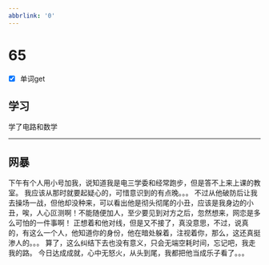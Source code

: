 ```yaml
---
abbrlink: '0'
---
```

# 65

- [x] 单词get

## 学习

学了电路和数学
***

## 网暴

下午有个人用小号加我，说知道我是电三学委和经常跑步，但是答不上来上课的教室。
我应该从那时就要起疑心的，可惜意识到的有点晚。。。
不过从他破防后让我去操场一战，但他却没种来，可以看出他是彻头彻尾的小丑，应该是我身边的小丑，唉，人心叵测啊！不能随便加人，至少要见到对方之后，忽然想来，网恋是多么可怕的一件事啊！
正想着和他对线，但是又不接了，真没意思，不过，说真的，有这么一个人，他知道你的身份，他在暗处躲着，注视着你，那么，这还真挺渗人的。。。
算了，这么纠结下去也没有意义，只会无端空耗时间，忘记吧，我走我的路。
今日达成成就，心中无怒火，从头到尾，我都把他当成乐子看了。。。
